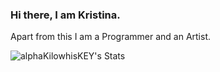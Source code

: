 ### Hi there, I am Kristina.
Apart from this I am a Programmer and an Artist.

![alphaKilowhisKEY's Stats](https://github-readme-stats.vercel.app/api?username=alphaKilowhisKEY&theme=vue-dark&show_icons=true&hide_border=true&count_private=true)
